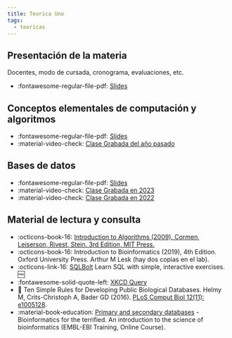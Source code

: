 ```yaml
---
title: Teorica Uno
tags: 
  - teoricas
---
```



## Presentación de la materia

Docentes, modo de cursada, cronograma, evaluaciones, etc.

 * :fontawesome-regular-file-pdf: [Slides](presentacionDeLaMateria-2024.pdf) 
 
## Conceptos elementales de computación y algoritmos

 * :fontawesome-regular-file-pdf: [Slides](IntroduccionComputacion2024.pdf) 
 * :material-video-check: [Clase Grabada del año pasado](https://www.youtube.com/embed/CAwG3cIv2LA)

## Bases de datos
 
 * :fontawesome-regular-file-pdf: [Slides](basesDeDatos2023.pdf) 
 * :material-video-check: [Clase Grabada en 2023](https://www.youtube.com/embed/VNxXEKWkUKE)
 * :material-video-check: [Clase Grabada en 2022](https://www.youtube.com/embed/1cJ5C75S08A)

<!-- 
## Experimentos en bioinformática

 * :fontawesome-regular-file-pdf: [Slides](experimentosBioinformaticos2022.pdf) 
 
 ![type:video](https://www.youtube.com/embed/wgWoK9hCE3c)

[//]: # (![type:video](https://www.youtube.com/embed/kS0X-yIsB64))
[//]: # (This is a comment on a new line.)

-->

## Material de lectura y consulta

  * :octicons-book-16: [Introduction to Algorithms (2009). Cormen, Leiserson, Rivest, Stein. 3rd Edition, MIT Press.](https://mitpress.mit.edu/books/introduction-algorithms-third-edition)
  * :octicons-book-16: Introduction to Bioinformatics (2019), 4th Edition. Oxford University Press. Arthur M Lesk (hay dos copias en el lab). 
  * :octicons-link-16: [SQLBolt](https://sqlbolt.com/) Learn SQL with simple, interactive exercises. :free: 
  * :fontawesome-solid-quote-left: [XKCD Query](https://xkcd.com/1409/)
  * :paperclip: Ten Simple Rules for Developing Public Biological Databases. Helmy M, Crits-Christoph A, Bader GD (2016). [PLoS Comput Biol 12(11): e1005128](https://doi.org/10.1371/journal.pcbi.1005128). 
  * :material-book-education: [Primary and secondary databases](https://www.ebi.ac.uk/training/online/courses/bioinformatics-terrified/what-makes-a-good-bioinformatics-database/primary-and-secondary-databases/) - Bioinformatics for the terrified. An introduction to the science of bioinformatics (EMBL-EBI Training, Online Course).


<!-- 
* :paperclip: A Quick Introduction to Version Control with Git and GitHub. Blischak JD, Davenport ER, Wilson G (2016) [PLOS Computational Biology 12(1): e1004668](https://doi.org/10.1371/journal.pcbi.1004668)
-->